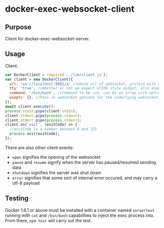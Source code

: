 # docker-exec-websocket-client

## Purpose
Client for docker-exec-websocket-server.

## Usage
Client:

```js
var DockerClient = require('../lib/client.js');
var client = new DockerClient({
  url: 'ws://localhost:8081/a' //whole url of websocket, preface with wss if secure
  tty: 'true', //Whether or not we expect VT100 style output, also enables exit codes
  command: '/bin/bash', //Command to be run, can be an array with options such as ['cat', '-E']
  wsopts: {}, //Pass in websocket options for the underlying websocket
});
await client.execute();
process.stdin.pipe(client.stdin);
client.stdout.pipe(process.stdout);
client.stderr.pipe(process.stderr);
client.on('exit', (exitCode) => {
  //exitCode is a number between 0 and 255
  process.exit(exitCode);
});
```
There are also other client events:
* `open` signifies the opening of the websocket
* `pause` and `resume` signify when the server has paused/resumed sending data
* `shutdown` signifies the server was shut down
* `error` signifies that some sort of internal error occured, and may carry a utf-8 payload

## Testing

Docker 1.6.1 or above must be installed with a container named `servertest` running with `cat` and `/bin/bash` capabilities to inject the exec process into. From there, `npm test` will carry out the test.
